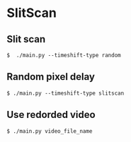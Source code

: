 # SlitScan


## Slit scan

```
$  ./main.py --timeshift-type random
```

## Random pixel delay

```
$ ./main.py --timeshift-type slitscan
```


## Use redorded video

```
$ ./main.py video_file_name
```
